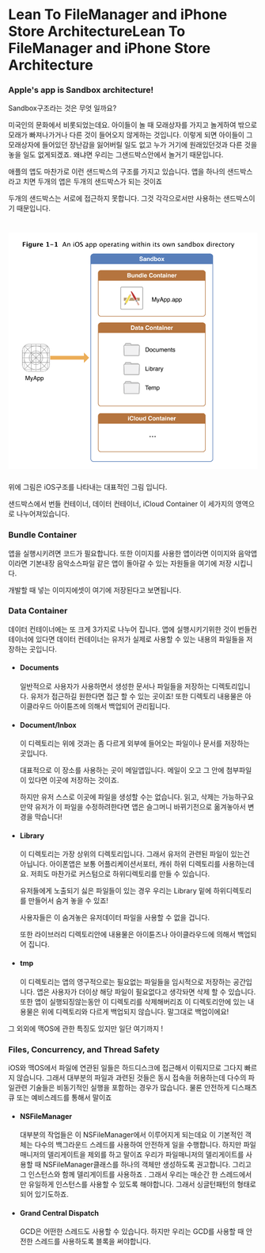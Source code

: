 # Lean To FileManager and  iPhone Store  ArchitectureLean To FileManager and  iPhone Store  Architecture





### Apple's app is Sandbox architecture!

Sandbox구조라는 것은 무엇 일까요? 

미국인의 문화에서 비롯되었는데요.   아이들이 놀 때 모래상자를 가지고 놀게하여 밖으로 모래가 빠져나가거나 다른 것이 들어오지 않게하는 것입니다. 이렇게 되면 아이들이 그 모래상자에 들어있던 장난감을 잃어버릴 일도 없고 누가 거기에 원래있던것과 다른 것을 놓을 일도 없게되겠죠. 왜냐면 우리는 그샌드박스안에서 놀거기 때문입니다.



애플의 앱도 마찬가로 이런 샌드박스의 구조를 가지고 있습니다. 앱을 하나의 샌드박스라고 치면 두개의 앱은 두개의 샌드박스가 되는 것이죠

두개의 샌드박스는 서로에 접근하지 못합니다. 그것 각각으로서만 사용하는 샌드박스이기 때문입니다.





# ![스크린샷 2018-10-29 오후 8.05.22](https://github.com/jeongjinho/iOS100/blob/master/day1/%E1%84%89%E1%85%B3%E1%84%8F%E1%85%B3%E1%84%85%E1%85%B5%E1%86%AB%E1%84%89%E1%85%A3%E1%86%BA%202018-10-29%20%E1%84%8B%E1%85%A9%E1%84%92%E1%85%AE%208.05.22.png)



위에 그림은 iOS구조를 나타내는 대표적인 그림 입니다. 

샌드박스에서 번들 컨테이너, 데이터 컨테이너, iCloud Container  이 세가지의 영역으로 나누어져있습니다.



### Bundle Container 

앱을 실행시키려면 코드가 필요합니다. 또한 이미지를 사용한 앱이라면 이미지와 음악앱이라면 기본내장 음악소스파일 같은 앱이 돌아갈 수 있는 자원들을 여기에 저장 시킵니다. 

개발할 때  넣는 이미지에셋이 여기에 저장된다고 보면됩니다.



### Data Container

데이터 컨테이너에는 또 크게 3가지로 나누어 집니다. 앱에 실행시키기위한 것이 번들컨테이너에 있다면 데이터 컨테이너는 유저가 실제로 사용할 수 있는 내용의 파일들을 저장하는 곳입니다. 



- #### Documents 

  일반적으로 사용자가 사용하면서 생성한  문서나 파일들을 저장하는 디렉토리입니다. 유저가 접근하길 원한다면 접근 할 수 있는 곳이죠! 또한 디렉토리 내용물은 아이클라우드 아이튠즈에 의해서 백업되어 관리됩니다.

- #### Document/Inbox

    이 디렉토리는 위에 것과는 좀 다르게 외부에 들어오는 파일이나 문서를 저장하는 곳입니다. 

  대표적으로 이 장소를 사용하는 곳이 메일앱입니다.  메일이 오고 그 안에 첨부파일이 있다면 이곳에 저장하는 것이죠.

  하지만 유저 스스로 이곳에 파일을 생성할 수는 없습니다.  읽고, 삭제는 가능하구요 만약 유저가 이 파일을 수정하려한다면 앱은 슬그머니 바뀌기전으로 옮겨놓아서 변경을 막습니다!

- #### Library

  이 디렉토리는 가장 상위의 디렉토리입니다. 그래서 유저의 관련된 파일이 있는건 아닙니다.  아이폰앱은 보통 어플리케이션서포터, 캐쉬 하위 디렉토리를 사용하는데요. 저희도 마찬가로 커스텀으로 하위디렉토리를 만들 수 있습니다. 

  유저들에게 노출되기 싫은 파일들이 있는 경우 우리는 Library 밑에 하위디렉토리를 만들어서 숨겨 놓을 수 있죠!  

  사용자들은 이 숨겨놓은 유저데이터 파일을 사용할 수 없을 겁니다. 

  또한 라이브러리 디렉토리안에 내용물은  아이튠즈나 아이클라우드에 의해서 백업되어 집니다.


- #### tmp

  이 디렉토리는 앱의 영구적으로는 필요없는 파일들을 임시적으로 저장하는 공간입니다.  앱은 사용자가 더이상 해당 파일이 필요없다고 생각돠면 삭제 할 수 있습니다.  또한 앱이 실행되징않는동안 이 디렉토리를 삭제해버리죠  이 디렉토리안에 있는 내용물은 위에 디렉토리와 다르게 백업되지 않습니다. 말그대로 백업이에요!



그 외외에 맥OS에 관한 특징도 있지만 일단 여기까지 !

### Files, Concurrency, and Thread Safety

iOS와 맥OS에서 파일에 연관된 일들은  하드디스크에 접근해서 이뤄지므로 그다지 빠르지 않습니다.  그래서 대부분의 파일과 과련된 것들은 동시 접속을 허용하는데  다수의 파일관련 기술들은  비동기적인 실행을 포함하는 경우가 많습니다.  물론 안전하게 디스패츠 큐 또는 예비스레드를 통해서 말이죠



- #### NSFileManager 

  대부분의 작업들은  이 NSFileManager에서 이루어지게 되는데요  이 기본적인 객체는 다수의 백그라운드 스레드를 사용하여  안전하게 일을 수행합니다. 하지만 파일매니저의 델리게이트을 제외를 하고 말이죠  우리가 파일매니저의 델리게이트를 사용할 때  NSFileManager클래스를 하나의 객체만 생성하도록 권고합니다. 그리고 그 인스턴스와 함께 델리게이트를 사용하죠 . 그래서 우리는  매순간 한 스레드에서만 유일하게 인스턴스를 사용할 수 있도록 해야합니다. 그래서  싱글턴패턴의 형태로 되어 있기도하죠.

- #### Grand Central Dispatch

  GCD은  어떤한 스레드도 사용할 수 있습니다. 하지만 우리는 GCD를 사용할 때 안전한 스레드를 사용하도록 블록을 써야합니다. 












